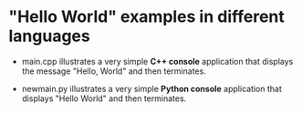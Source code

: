 # "Hello World" examples in different languages

* main.cpp illustrates a very simple **C++ console** application that displays the message "Hello, World" and then terminates.

* newmain.py illustrates a very simple **Python console** application that displays "Hello World" and then terminates.
